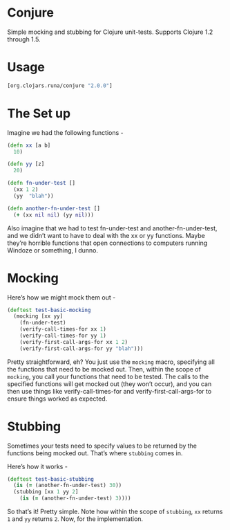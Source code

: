 Conjure
=======

Simple mocking and stubbing for Clojure unit-tests. Supports Clojure 1.2 through 1.5.

Usage
=====

```clj
[org.clojars.runa/conjure "2.0.0"]
```

The Set up
==========

Imagine we had the following functions -

```clj
(defn xx [a b]
  10)

(defn yy [z]
  20)

(defn fn-under-test []
  (xx 1 2)
  (yy  "blah"))

(defn another-fn-under-test []
  (+ (xx nil nil) (yy nil)))
```

Also imagine that we had to test fn-under-test and another-fn-under-test, and we didn’t want to have to deal with the xx or yy functions. Maybe they’re horrible functions that open connections to computers running Windoze or something, I dunno.

Mocking
=======

Here’s how we might mock them out -

```clj
(deftest test-basic-mocking
  (mocking [xx yy]
    (fn-under-test)
    (verify-call-times-for xx 1)
    (verify-call-times-for yy 1)
    (verify-first-call-args-for xx 1 2)
    (verify-first-call-args-for yy "blah")))
```

Pretty straightforward, eh? You just use the `mocking` macro, specifying all the functions that need to be mocked out. Then, within the scope of `mocking`, you call your functions that need to be tested. The calls to the specified functions will get mocked out (they won’t occur), and you can then use things like verify-call-times-for and verify-first-call-args-for to ensure things worked as expected.

Stubbing
========

Sometimes your tests need to specify values to be returned by the functions being mocked out. That’s where `stubbing` comes in. 

Here’s how it works -

```clj
(deftest test-basic-stubbing
  (is (= (another-fn-under-test) 30))
  (stubbing [xx 1 yy 2]
    (is (= (another-fn-under-test) 3))))
```

So that’s it! Pretty simple. Note how within the scope of `stubbing`, `xx` returns `1` and `yy` returns `2`. Now, for the implementation.

